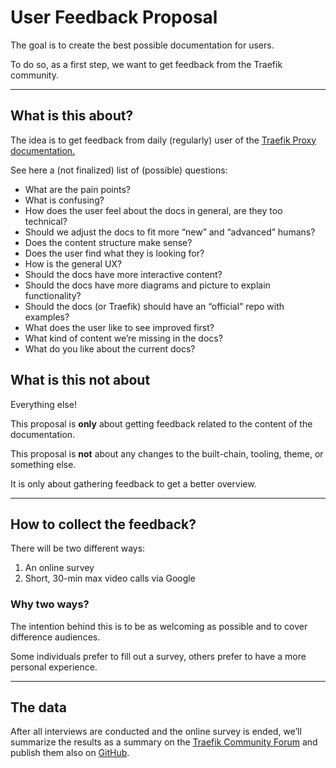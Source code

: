 # User Feedback Proposal

The goal is to create the best possible documentation for users.

To do so, as a first step, we want to get feedback from the Traefik community.

---

## What is this about?

The idea is to get feedback from daily (regularly) user of the [Traefik Proxy documentation.](https://doc.traefik.io/traefik/)

See here a (not finalized) list of (possible) questions:

- What are the pain points?
- What is confusing?
- How does the user feel about the docs in general, are they too technical?
- Should we adjust the docs to fit more “new” and “advanced” humans?
- Does the content structure make sense?
- Does the user find what they is looking for?
- How is the general UX?
- Should the docs have more interactive content?
- Should the docs have more diagrams and picture to explain functionality?
- Should the docs (or Traefik) should have an “official” repo with examples?
- What does the user like to see improved first?
- What kind of content we’re missing in the docs?
- What do you like about the current docs?

## What is this not about

Everything else!

This proposal is **only** about getting feedback related to the content of the documentation.

This proposal is **not** about any changes to the built-chain, tooling, theme, or something else.

It is only about gathering feedback to get a better overview.

---

## How to collect the feedback?

There will be two different ways:

1. An online survey
2. Short, 30-min max video calls via Google

### Why two ways?

The intention behind this is to be as welcoming as possible and to cover difference audiences.

Some individuals prefer to fill out a survey, others prefer to have a more personal experience.

---

## The data

After all interviews are conducted and the online survey is ended, we’ll summarize the results as a summary on the [Traefik Community Forum](https://community.traefik.io/) and publish them also on [GitHub](https://github.com/svx/traefik-docs).
